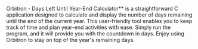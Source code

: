 
Orbitron - Days Left Until Year-End Calculator** is a straightforward C application designed to calculate and display the number of days remaining until the end of the current year. This user-friendly tool enables you to keep track of time and plan year-end activities with ease. Simply run the program, and it will provide you with the countdown in days. Enjoy using Orbitron to stay on top of the year's remaining days.


